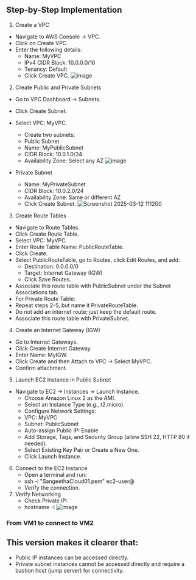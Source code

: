 ## Step-by-Step Implementation
1. Create a VPC
 - Navigate to AWS Console → VPC.
 - Click on Create VPC.
 - Enter the following details:
    - Name: MyVPC
    - IPv4 CIDR Block: 10.0.0.0/16
    - Tenancy: Default
    - Click Create VPC.
![image](https://github.com/user-attachments/assets/070f9e5b-7564-4634-9da9-e38ffd7037a3)
2. Create Public and Private Subnets
  - Go to VPC Dashboard → Subnets.
  - Click Create Subnet.
  - Select VPC: MyVPC.
     - Create two subnets:
     - Public Subnet
     - Name: MyPublicSubnet
     - CIDR Block: 10.0.1.0/24
     - Availability Zone: Select any AZ
       ![image](https://github.com/user-attachments/assets/6b9e3fcd-36f3-421b-b92c-a9aa16450c76)

  - Private Subnet
    - Name: MyPrivateSubnet
    - CIDR Block: 10.0.2.0/24
    - Availability Zone: Same or different AZ
    - Click Create Subnet.
      ![Screenshot 2025-03-12 111200](https://github.com/user-attachments/assets/210e4093-3ccf-4159-8667-a6f8c2203703)

3. Create Route Tables
  - Navigate to Route Tables.
  - Click Create Route Table.
  - Select VPC: MyVPC.
  - Enter Route Table Name: PublicRouteTable.
  - Click Create.
  - Select PublicRouteTable, go to Routes, click Edit Routes, and add:
    - Destination: 0.0.0.0/0
    - Target: Internet Gateway (IGW)
    - Click Save Routes.
 - Associate this route table with PublicSubnet under the Subnet Associations tab.
 - For Private Route Table:
 - Repeat steps 2-5, but name it PrivateRouteTable.
 - Do not add an internet route; just keep the default route.
 - Associate this route table with PrivateSubnet.
4. Create an Internet Gateway (IGW)  
  - Go to Internet Gateways.
  - Click Create Internet Gateway.
  - Enter Name: MyIGW.
  - Click Create and then Attach to VPC → Select MyVPC.
  - Confirm attachment.
5. Launch EC2 Instance in Public Subnet
  - Navigate to EC2 → Instances → Launch Instance.
    - Choose Amazon Linux 2 as the AMI.
    - Select an Instance Type (e.g., t2.micro).
    - Configure Network Settings:
    - VPC: MyVPC
    - Subnet: PublicSubnet
    - Auto-assign Public IP: Enable
    - Add Storage, Tags, and Security Group (allow SSH 22, HTTP 80 if needed).
    - Select Existing Key Pair or Create a New One.
    - Click Launch Instance.
   
6. Connect to the EC2 Instance
    - Open a terminal and run:
    - ssh -i "SangeethaCloud01.pem" ec2-user@<Public-IP>
    - Verify the connection.
7. Verify Networking
    - Check Private IP:
    - hostname -I
![image](https://github.com/user-attachments/assets/6fc85d08-bfcb-4b32-a39f-064a880fc6c6)
### From VM1 to connect to VM2

## This version makes it clearer that:
   - Public IP instances can be accessed directly.
   - Private subnet instances cannot be accessed directly and require a bastion host (jump server) for connectivity.



